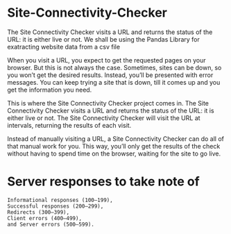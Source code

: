 # Site-Connectivity-Checker
The Site Connectivity Checker visits a URL and returns the status of the URL: it is either live or not.
We shall be using the Pandas Library for exatracting website data from a csv file


When you visit a URL, you expect to get the requested pages on your browser. But this is not always the case. Sometimes, sites can be down, so you won’t get the desired results. Instead, you’ll be presented with error messages. You can keep trying a site that is down, till it comes up and you get the information you need.

This is where the Site Connectivity Checker project comes in. The Site Connectivity Checker visits a URL and returns the status of the URL: it is either live or not. The Site Connectivity Checker will visit the URL at intervals, returning the results of each visit.

Instead of manually visiting a URL, a Site Connectivity Checker can do all of that manual work for you. This way, you’ll only get the results of the check without having to spend time on the browser, waiting for the site to go live.

# Server responses to take note of 

    Informational responses (100–199),
    Successful responses (200–299),
    Redirects (300–399),
    Client errors (400–499),
    and Server errors (500–599).
